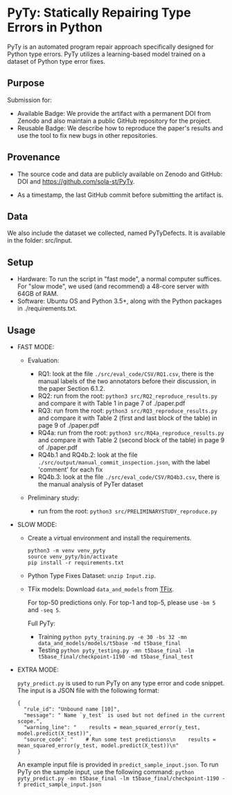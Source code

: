 # PyTy: Statically Repairing Type Errors in Python
PyTy is an automated program repair approach specifically designed for Python type errors. PyTy utilizes a learning-based model trained on a dataset of Python type error fixes.

## Purpose
Submission for:
- Available Badge: We provide the artifact with a permanent DOI from Zenodo and also maintain a public GitHub repository for the project.
- Reusable Badge: We describe how to reproduce the paper's results and use the tool to fix new bugs in other repositories.

## Provenance
- The source code and data are publicly available on Zenodo and GitHub: DOI and https://github.com/sola-st/PyTy.

- As a timestamp, the last GitHub commit before submitting the artifact is.

## Data
We also include the dataset we collected, named PyTyDefects. It is available in the folder: src/Input.

## Setup
- Hardware: To run the script in "fast mode", a normal computer suffices. For "slow mode", we used (and recommend) a 48-core server with 64GB of RAM.
- Software: Ubuntu OS and Python 3.5+, along with the Python packages in ./requirements.txt.

## Usage
- FAST MODE:

  - Evaluation:
    - RQ1: look at the file `./src/eval_code/CSV/RQ1.csv`, there is the manual labels of the two annotators before their discussion, in the paper Section 6.1.2.
    - RQ2: run from the root: `python3 src/RQ2_reproduce_results.py` and compare it with Table 1 in page 7 of ./paper.pdf
    - RQ3: run from the root: `python3 src/RQ3_reproduce_results.py` and compare it with Table 2 (first and last block of the table) in page 9 of ./paper.pdf
    - RQ4a: run from the root: `python3 src/RQ4a_reproduce_results.py` and compare it with Table 2 (second block of the table) in page 9 of ./paper.pdf
    - RQ4b.1 and RQ4b.2: look at the file `./src/output/manual_commit_inspection.json`, with the label 'comment' for each fix
    - RQ4b.3: look at the file `./src/eval_code/CSV/RQ4b3.csv`, there is the manual analysis of PyTer dataset

  
  - Preliminary study:
    - run from the root: `python3 src/PRELIMINARYSTUDY_reproduce.py`

- SLOW MODE:
  - Create a virtual environment and install the requirements.

      ```
      python3 -m venv venv_pyty
      source venv_pyty/bin/activate
      pip install -r requirements.txt
      ```

  
  - Python Type Fixes Dataset: `unzip Input.zip`.
  - TFix models: Download `data_and_models` from [TFix](https://github.com/eth-sri/TFix).

    For top-50 predictions only. For top-1 and top-5, please use `-bm 5` and `-seq 5`.

    Full PyTy:
    - Training
      `python pyty_training.py -e 30 -bs 32 -mn data_and_models/models/t5base -md t5base_final`
    - Testing
      `python pyty_testing.py -mn t5base_final -lm t5base_final/checkpoint-1190 -md t5base_final_test`

- EXTRA MODE:

  `pyty_predict.py` is used to run PyTy on any type error and code snippet. The input is a JSON file with the following format:

    ``` 
    {
      "rule_id": "Unbound name [10]",
      "message": " Name `y_test` is used but not defined in the current scope.",
      "warning_line": "    results = mean_squared_error(y_test, model.predict(X_test))",
      "source_code": "    # Run some test predictions\n    results = mean_squared_error(y_test, model.predict(X_test))\n"
    }
    ```
  An example input file is provided in `predict_sample_input.json`. To run PyTy on the sample input, use the following command:
  `python pyty_predict.py -mn t5base_final -lm t5base_final/checkpoint-1190 -f predict_sample_input.json`

